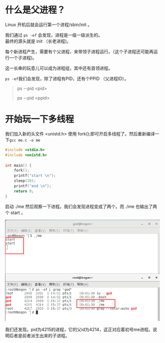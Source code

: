 # 什么是父进程？

Linux 开机后就会运行第一个进程/sbin/init 。

我们通过 `ps -ef` 会发现，进程是一级一级派生的。  
最终的源头就是  init （长老进程\)。

每个新进程产生，需要有个父进程，来带领子进程运行。（这个子进程还可能再运行一个子进程\)。

这一长串的玩意儿可以成为进程组，其中还有首领进程。

`ps -ef`我们会发现，除了进程有PID，还有个PPID （父进程ID）。

> ps --pid  &lt;pid&gt;
>
> ps --pid &lt;ppid&gt;

# 开始玩一下多线程

我们加入新的头文件 &lt;unistd.h&gt;  使用 fork\(\);即可开启多线程了。然后重新编译一下`gcc me.c -o me`

```c
#include <stdio.h>
#include <unistd.h>

int main() {
    fork();
    printf("start \n");
    sleep(20);
    printf("end \n");
    return 0;
}
```

启动 ./me 然后观察一下进程。我们会发现进程变成了两个。而 ./me 也输出了两个 start 。

![](/assets/2f6d0edc-06e0-4bdb-8a5d-ece472149d51import.png)



我们还发现。pid为4215的进程，它的父id为4214，这正对应着初号me进程。说明后者是前者派生出来的子进程。

